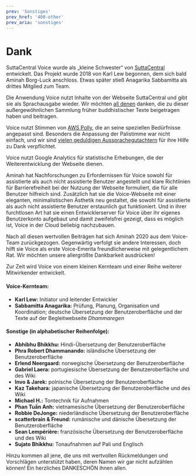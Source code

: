 ```yaml
---
prev: 'Sonstiges'
prev_href: '400-other'
prev_aria: 'sonstiges'
---
```

# Dank
SuttaCentral Voice wurde als „kleine Schwester“ von [SuttaCentral](https://suttacentral.net) entwickelt. Das Projekt wurde 2018 von Karl Lew begonnen, dem sich bald Aminah Borg-Luck anschloss. Etwas später stieß Anagarika Sabbamitta als drittes Mitglied zum Team.

Die Anwendung Voice nutzt Inhalte von der Webseite SuttaCentral und gibt sie als Sprachausgabe wieder. Wir möchten [all denen](https://suttacentral.net/acknowledgments) danken, die zu dieser außergewöhnlichen Sammlung früher buddhistischer Texte beigetragen haben und beitragen.

Voice nutzt Stimmen von [AWS Polly](https://aws.amazon.com/de/polly/?nc2=type_a), die an seine speziellen Bedürfnisse angepasst sind. Besonders die Anpassung der Palistimme war nicht einfach, und wir sind [vielen geduldigen Aussprachegutachtern](https://discourse.suttacentral.net/t/sc-voice-raveena-meets-slow-amy/10410) für ihre Hilfe zu Dank verpflichtet.

Voice nutzt Google Analytics für statistische Erhebungen, die der Weiterentwicklung der Webseite dienen.

Aminah hat Nachforschungen zu Erfordernissen für Voice sowohl für assistierte als auch nicht assistierte Benutzer angestellt und klare Richtlinien für Barrierefreiheit bei der Nutzung der Webseite formuliert, die für alle Benutzer hilfreich sind. Zusätzlich hat sie die Voice-Webseite mit einer eleganten, minimalistischen Ästhetik neu gestaltet, die sowohl für assistierte als auch nicht assistierte Benutzer erstaunlich gut funktioniert. Und in ihrer furchtlosen Art hat sie einen Entwicklerserver für Voice über ihr eigenes Benutzerkonto aufgebaut und damit zweifelsfrei gezeigt, dass es möglich ist, Voice in der Cloud beliebig nachzubauen.

Nach all diesen wertvollen Beiträgen hat sich Aminah 2020 aus dem Voice-Team zurückgezogen. Gegenwärtig verfolgt sie andere Interessen, doch hilft sie Voice als erste Voice-Emerita freundlicherweise mit gelegentlichem Rat. Wir möchten unsere allergrößte Dankbarkeit ausdrücken!

Zur Zeit wird Voice von einem kleinen Kernteam und einer Reihe weiterer Mitwirkender entwickelt.
#### Voice-Kernteam:
- **Karl Lew:** Initiator und leitender Entwickler
- **Sabbamitta Anagarika:** Prüfung, Planung, Organisation und Koordination; deutsche Übersetzung der Benutzeroberfläche und der Texte auf der Begleitwebseite *Dhammaregen*

#### Sonstige (in alphabetischer Reihenfolge):
- **Abhibhu Bhikkhu:** Hindi-Übersetzung der Benutzeroberfläche
- **Phra Robert Dhammanando:** isländische Übersetzung der Benutzeroberfläche
- **Erlend Neergaard:** norwegische Übersetzung der Benutzeroberfläche
- **Gabriel Laera:** portugiesische Übersetzung der Benutzeroberfläche und des Wiki
- **Invo & Jarek:** polnische Übersetzung der Benutzeroberfläche
- **Kaz Takehara:** japanische Übersetzung der Benutzeroberfläche und des Wiki
- **Michael H.:** Tontechnik für Aufnahmen
- **Phan Tuấn Anh:** vietnamesische Übersetzung der Benutzeroberfläche
- **Robbie DeJonge:** niederländische Übersetzung der Benutzeroberfläche
- **scatterbrain & Freund:** rumänische und dänische Übersetzung der Benutzeroberfläche
- **Sean Lempérière:** französische Übersetzung der Benutzeroberfläche und des Wiki
- **Sujato Bhikkhu:** Tonaufnahmen auf Pali und Englisch

Hinzu kommen all jene, die uns mit wertvollen Rückmeldungen und Vorschlägen unterstützt haben, deren Namen wir gar nicht aufzählen können! Ein herzliches DANKESCHÖN ihnen allen.
